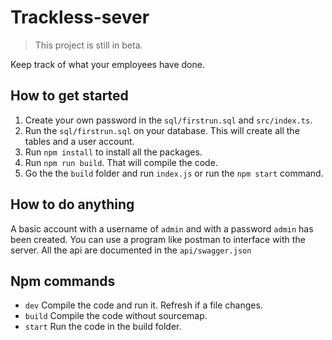 # Trackless-sever

> This project is still in beta.

Keep track of what your employees have done.

## How to get started

 1. Create your own password in the `sql/firstrun.sql` and `src/index.ts`.
 2. Run the `sql/firstrun.sql` on your database. This will create all the tables and a user account.
 3. Run `npm install` to install all the packages.
 4. Run `npm run build`. That will compile the code.
 5. Go the the `build` folder and run `index.js` or run the `npm start` command.

## How to do anything

A basic account with a username of `admin` and with a password `admin` has been created.
You can use a program like postman to interface with the server.
All the api are documented in the `api/swagger.json`

## Npm commands

 - `dev` Compile the code and run it. Refresh if a file changes.
 - `build` Compile the code without sourcemap.
 - `start` Run the code in the build folder.